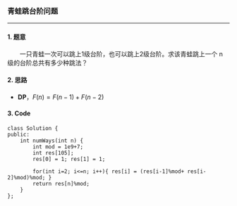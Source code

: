 ### 青蛙跳台阶问题

---

#### 1. 题意

&emsp;&emsp;一只青蛙一次可以跳上1级台阶，也可以跳上2级台阶。求该青蛙跳上一个 n 级的台阶总共有多少种跳法？

#### 2. 思路

- **DP**，$F(n) = F(n-1) + F(n-2)$

#### 3. Code

```
class Solution {
public:
    int numWays(int n) {
        int mod = 1e9+7;
        int res[105];
        res[0] = 1; res[1] = 1;

        for(int i=2; i<=n; i++){ res[i] = (res[i-1]%mod+ res[i-2]%mod)%mod; }
        return res[n]%mod;
    }
};
```